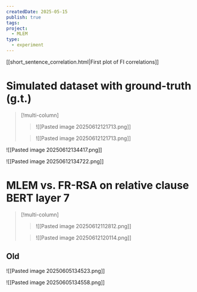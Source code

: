```yaml
---
createdDate: 2025-05-15
publish: true
tags: 
project:
  - MLEM
type:
  - experiment
---
```

[[short_sentence_correlation.html|First plot of FI correlations]]

# Simulated dataset with ground-truth (g.t.)

> [!multi-column]
>> ![[Pasted image 20250612121713.png]]
>
>> ![[Pasted image 20250612121713.png]]

![[Pasted image 20250612134417.png]]

![[Pasted image 20250612134722.png]]

# MLEM vs. FR-RSA on relative clause BERT layer 7

> [!multi-column]
>> ![[Pasted image 20250612112812.png]]
>
>> ![[Pasted image 20250612120114.png]]

## Old

![[Pasted image 20250605134523.png]]

![[Pasted image 20250605134558.png]]

